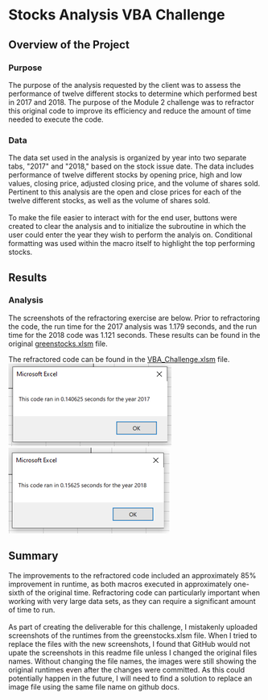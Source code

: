 # Stocks Analysis VBA Challenge

## Overview of the Project
### Purpose
The purpose of the analysis requested by the client was to assess the performance of twelve different stocks to determine which performed best in 2017 and 2018. The purpose of the Module 2 challenge was to refractor this original code to improve its efficiency and reduce the amount of time needed to execute the code. 
### Data
The data set used in the analysis is organized by year into two separate tabs, "2017" and "2018," based on the stock issue date. The data includes performance of twelve different stocks by opening price, high and low values, closing price, adjusted closing price, and the volume of shares sold. Pertinent to this analysis are the open and close prices for each of the twelve different stocks, as well as the volume of shares sold. <br /><br />
To make the file easier to interact with for the end user, buttons were created to clear the analysis and to initialize the subroutine in which the user could enter the year they wish to perform the analyis on. Conditional formatting was used within the macro itself to highlight the top performing stocks. 

## Results
### Analysis
The screenshots of the refractoring exercise are below. 
Prior to refractoring the code, the run time for the 2017 analysis was 1.179 seconds, and the run time for the 2018 code was 1.121 seconds. These results can be found in the original [greenstocks.xlsm](https://github.com/banasibb/VBA_Challenge/blob/2dc24620f7c8c932b96ab481c4cd35ee30d96902/green_stocks.xlsm) file. 

The refractored code can be found in the [VBA_Challenge.xlsm](https://github.com/banasibb/VBA_Challenge/blob/ef0a4486eb6bdf96a4eadfe63b899f4c3d182fd8/VBA_Challenge.xlsm) file.
 <br />
![Chart 1](https://github.com/banasibb/VBA_Challenge/blob/f499aaeda4aa48ac03775ecadc7e7c3196c8f105/VBA_Challenge_2017_ss.PNG)
![Chart 1](https://github.com/banasibb/VBA_Challenge/blob/75de8f66141e0fb4ba3330ad0ce864a1afa1f611/VBA_Challenge_2018_ss.PNG)<br />

## Summary
The improvements to the refractored code included an approximately 85% improvement in runtime, as both macros executed in approximately one-sixth of the original time. Refractoring code can particularly important when working with very large data sets, as they can require a significant amount of time to run.<br /> <br />
As part of creating the deliverable for this challenge, I mistakenly uploaded screenshots of the runtimes from the greenstocks.xlsm file. When I tried to replace the files with the new screenshots, I found that GitHub would not upate the screenshots in this readme file unless I changed the original files names. Without changing the file names, the images were still showing the original runtimes even after the changes were committed. As this could potentially happen in the future, I will need to find a solution to replace an image file using the same file name on github docs.


